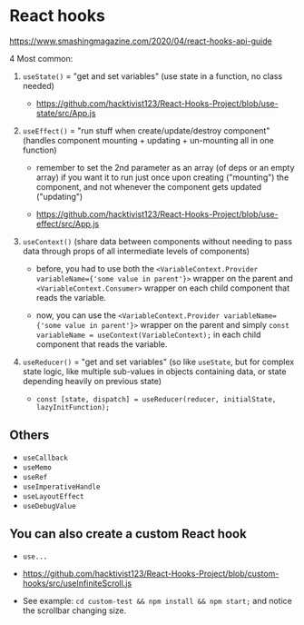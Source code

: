 # React hooks

<https://www.smashingmagazine.com/2020/04/react-hooks-api-guide>

4 Most common:

1. `useState()` = "get and set variables" (use state in a function, no class needed)

   - <https://github.com/hacktivist123/React-Hooks-Project/blob/use-state/src/App.js>

2. `useEffect()` = "run stuff when create/update/destroy component" (handles component mounting + updating + un-mounting all in one function)

   - remember to set the 2nd parameter as an array (of deps or an empty array) if you want it to run just once upon creating ("mounting") the component, and not whenever the component gets updated ("updating")

   - <https://github.com/hacktivist123/React-Hooks-Project/blob/use-effect/src/App.js>

3. `useContext()` (share data between components without needing to pass data through props of all intermediate levels of components)

   - before, you had to use both the `<VariableContext.Provider variableName={'some value in parent'}>` wrapper on the parent and `<VariableContext.Consumer>` wrapper on each child component that reads the variable.

   - now, you can use the `<VariableContext.Provider variableName={'some value in parent'}>` wrapper on the parent and simply `const variableName = useContext(VariableContext);` in each child component that reads the variable.

4. `useReducer()` = "get and set variables" (so like `useState`, but for complex state logic, like multiple sub-values in objects containing data, or state depending heavily on previous state)

   - `const [state, dispatch] = useReducer(reducer, initialState, lazyInitFunction);`

## Others

- `useCallback`
- `useMemo`
- `useRef`
- `useImperativeHandle`
- `useLayoutEffect`
- `useDebugValue`

## You can also create a custom React hook

- `use...`

- <https://github.com/hacktivist123/React-Hooks-Project/blob/custom-hooks/src/useInfiniteScroll.js>

- See example: `cd custom-test && npm install && npm start;` and notice the scrollbar changing size.
